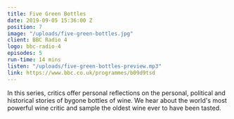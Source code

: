 ```yaml
---
title: Five Green Bottles
date: 2019-09-05 15:36:00 Z
position: 7
image: "/uploads/five-green-bottles.jpg"
client: BBC Radio 4
logo: bbc-radio-4
episodes: 5
run-time: 14 mins
listen: "/uploads/five-green-bottles-preview.mp3"
link: https://www.bbc.co.uk/programmes/b09d9tsd
---
```


In this series, critics offer personal reflections on the personal, political and historical stories of bygone bottles of wine. We hear about the world's most powerful wine critic and sample the oldest wine ever to have been tasted.